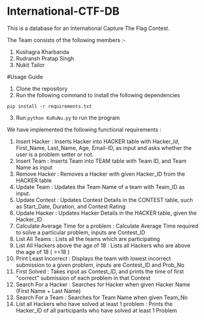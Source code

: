 # International-CTF-DB
This is a database for an International Capture The Flag Contest.

The Team consists of the following members :-

1) Kushagra Kharbanda
2) Rudransh Pratap Singh
3) Nukit Tailor

#Usage Guide
1. Clone the repository
2. Run the following command to install the following dependencies
```
pip install -r requirements.txt
```
3. Run `python KuRuNu.py` to run the program

We have implemented the following functional requirements :

1.  Insert Hacker : Inserts Hacker into HACKER table with Hacker_Id, First_Name, Last_Name, Age, Email-ID, as input and asks whether the user is a problem setter or not.
2.  Insert Team : Inserts Team into TEAM table with Team ID, and Team Name as input
3.  Remove Hacker : Removes a Hacker with given Hacker_ID from the HACKER table
4.  Update Team : Updates the Team Name of a team with Team_ID as input.
5.  Update Contest : Updates Contest Details in the CONTEST table, such as Start_Date, Duration, and Contest Rating
6.  Update Hacker : Updates Hacker Details in the HACKER table, given the Hacker_ID
7.  Calculate Average Time for a problem : Calculate Average Time required to solve a particular problem, inputs are Contest_ID
8.  List All Teams : Lists all the teams which are participating 
9.  List All Hackers above the age of 18 : Lists all Hackers who are above the age of 18 ( >=18 )
10. Print Least Incorrect : Displays the team with lowest incorrect submission to a given problem, inputs are Contest_ID and Prob_No
11. First Solved : Takes input as Contest_ID, and prints the time of first "correct" submission of each problem in that Contest 
12. Search For a Hacker : Searches for Hacker when given Hacker Name (First Name + Last Name)
13. Search For a Team : Searches for Team Name when given Team_No
14. List all Hackers who have solved at least 1 problem : Prints the Hacker_ID of all participants who have solved at least 1 Problem 



